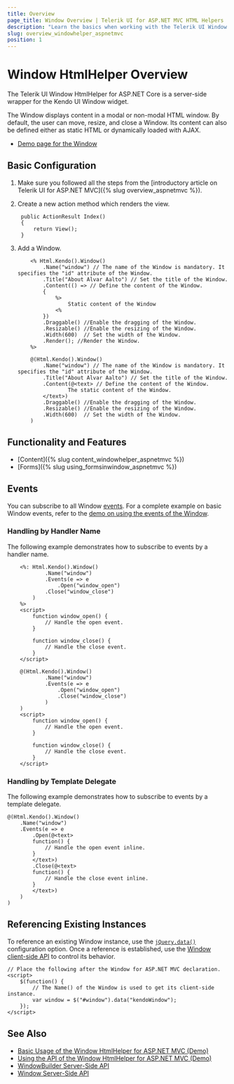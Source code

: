 ```yaml
---
title: Overview
page_title: Window Overview | Telerik UI for ASP.NET MVC HTML Helpers
description: "Learn the basics when working with the Telerik UI Window HtmlHelper for ASP.NE MVC."
slug: overview_windowhelper_aspnetmvc
position: 1
---
```


# Window HtmlHelper Overview

The Telerik UI Window HtmlHelper for ASP.NET Core is a server-side wrapper for the Kendo UI Window widget.

The Window displays content in a modal or non-modal HTML window. By default, the user can move, resize, and close a Window. Its content can also be defined either as static HTML or dynamically loaded with AJAX.

* [Demo page for the Window](https://demos.telerik.com/aspnet-mvc/window)

## Basic Configuration

1. Make sure you followed all the steps from the [introductory article on Telerik UI for ASP.NET MVC]({% slug overview_aspnetmvc %}).
1. Create a new action method which renders the view.

        public ActionResult Index()
        {
            return View();
        }

1. Add a Window.

    ```ASPX
        <% Html.Kendo().Window()
            .Name("window") // The name of the Window is mandatory. It specifies the "id" attribute of the Window.
            .Title("About Alvar Aalto") // Set the title of the Window.
            .Content(() => // Define the content of the Window.
            {
                %>
                    Static content of the Window
                <%
            })
            .Draggable() //Enable the dragging of the Window.
            .Resizable() //Enable the resizing of the Window.
            .Width(600)  // Set the width of the Window.
            .Render(); //Render the Window.
        %>
    ```
    ```Razor
        @(Html.Kendo().Window()
            .Name("window") // The name of the Window is mandatory. It specifies the "id" attribute of the Window.
            .Title("About Alvar Aalto") // Set the title of the Window.
            .Content(@<text> // Define the content of the Window.
                    The static content of the Window.
            </text>)
            .Draggable() //Enable the dragging of the Window.
            .Resizable() //Enable the resizing of the Window.
            .Width(600)  // Set the width of the Window.
        )
    ```

## Functionality and Features

* [Content]({% slug content_windowhelper_aspnetmvc %})
* [Forms]({% slug using_formsinwindow_aspnetmvc %})

## Events

You can subscribe to all Window [events](/api/window). For a complete example on basic Window events, refer to the [demo on using the events of the Window](https://demos.telerik.com/aspnet-mvc/window/events).

### Handling by Handler Name

The following example demonstrates how to subscribe to events by a handler name.

```ASPX
    <%: Html.Kendo().Window()
            .Name("window")
            .Events(e => e
                .Open("window_open")
            .Close("window_close")
        )
    %>
    <script>
        function window_open() {
            // Handle the open event.
        }

        function window_close() {
            // Handle the close event.
        }
    </script>
```
```Razor
    @(Html.Kendo().Window()
            .Name("window")
            .Events(e => e
                .Open("window_open")
                .Close("window_close")
            )
    )
    <script>
        function window_open() {
            // Handle the open event.
        }

        function window_close() {
            // Handle the close event.
        }
    </script>
```

### Handling by Template Delegate

The following example demonstrates how to subscribe to events by a template delegate.

    @(Html.Kendo().Window()
        .Name("window")
        .Events(e => e
            .Open(@<text>
            function() {
                // Handle the open event inline.
            }
            </text>)
            .Close(@<text>
            function() {
                // Handle the close event inline.
            }
            </text>)
        )
    )

## Referencing Existing Instances

To reference an existing Window instance, use the [`jQuery.data()`](http://api.jquery.com/jQuery.data/) configuration option. Once a reference is established, use the [Window client-side API](http://docs.telerik.com/kendo-ui/api/javascript/ui/window#methods) to control its behavior.

    // Place the following after the Window for ASP.NET MVC declaration.
    <script>
        $(function() {
            // The Name() of the Window is used to get its client-side instance.
            var window = $("#window").data("kendoWindow");
        });
    </script>

## See Also

* [Basic Usage of the Window HtmlHelper for ASP.NET MVC (Demo)](https://demos.telerik.com/aspnet-mc/window)
* [Using the API of the Window HtmlHelper for ASP.NET MVC (Demo)](https://demos.telerik.com/aspnet-mvc/window/api)
* [WindowBuilder Server-Side API](http://docs.telerik.com/aspnet-mvc/api/Kendo.Mvc.UI.Fluent/WindowBuilder)
* [Window Server-Side API](/api/window)
